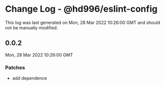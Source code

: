 # Change Log - @hd996/eslint-config

This log was last generated on Mon, 28 Mar 2022 10:26:00 GMT and should not be manually modified.

## 0.0.2
Mon, 28 Mar 2022 10:26:00 GMT

### Patches

- add dependence


